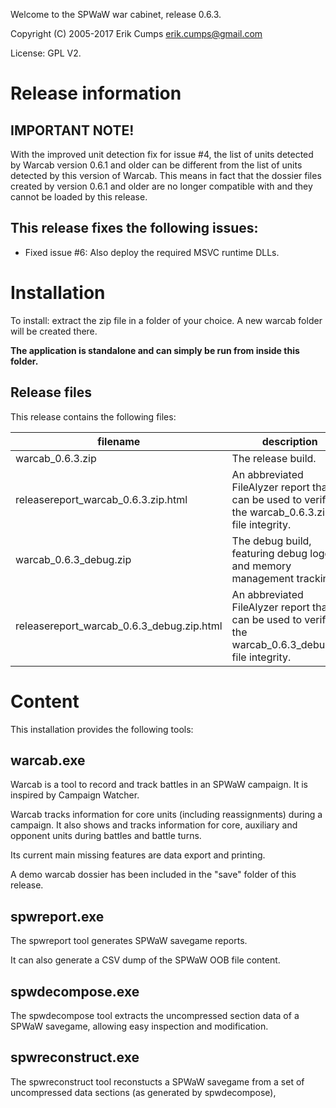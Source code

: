 Welcome to the SPWaW war cabinet, release 0.6.3.

Copyright (C) 2005-2017 Erik Cumps erik.cumps@gmail.com

License: GPL V2.

# Release information

## IMPORTANT NOTE!

With the improved unit detection fix for issue #4, the list of units detected by
Warcab version 0.6.1 and older can be different from the list of units detected
by this version of Warcab. This means in fact that the dossier files created by
version 0.6.1 and older are no longer compatible with and they cannot be loaded
by this release.

## This release fixes the following issues:

* Fixed issue #6:
    Also deploy the required MSVC runtime DLLs.

# Installation

To install: extract the zip file in a folder of your choice. A new warcab folder will be created there.

**The application is standalone and can simply be run from inside this folder.**

## Release files

This release contains the following files:

| filename | description |
| --- | --- |
| warcab_0.6.3.zip | The release build. |
| releasereport_warcab_0.6.3.zip.html | An abbreviated FileAlyzer report that can be used to verify the warcab_0.6.3.zip file integrity. |
| warcab_0.6.3_debug.zip | The debug build, featuring debug logging and memory management tracking. |
| releasereport_warcab_0.6.3_debug.zip.html | An abbreviated FileAlyzer report that can be used to verify the warcab_0.6.3_debug.zip file integrity. |

# Content

This installation provides the following tools:

## warcab.exe

  Warcab is a tool to record and track battles in an SPWaW campaign. It is inspired by Campaign Watcher.

  Warcab tracks information for core units (including reassignments) during a campaign. It also shows and tracks information for core, auxiliary and opponent units during battles and battle turns.

  Its current main missing features are data export and printing.

  A demo warcab dossier has been included in the "save" folder of this release.

## spwreport.exe

  The spwreport tool generates SPWaW savegame reports.

  It can also generate a CSV dump of the SPWaW OOB file content.

## spwdecompose.exe

  The spwdecompose tool extracts the uncompressed section data of a SPWaW savegame, allowing easy inspection and modification.

## spwreconstruct.exe

  The spwreconstruct tool reconstucts a SPWaW savegame from a set of uncompressed data sections (as generated by spwdecompose),

